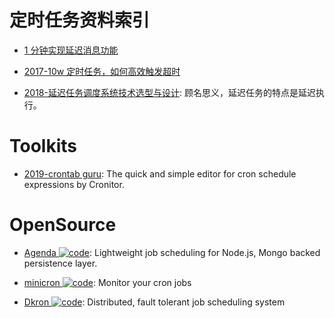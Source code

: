 # 定时任务资料索引

- [1 分钟实现延迟消息功能](http://6me.us/wVHFB)

- [2017-10w 定时任务，如何高效触发超时](http://6me.us/gZ8)

- [2018-延迟任务调度系统技术选型与设计](http://blog.csdn.net/yigezei/article/details/79286225): 顾名思义，延迟任务的特点是延迟执行。

# Toolkits

- [2019-crontab guru](https://crontab.guru/#5_0_*_8_*): The quick and simple editor for cron schedule expressions by Cronitor.

# OpenSource

- [Agenda ![code](https://shorturl.at/dlxyK)](https://github.com/agenda/agenda): Lightweight job scheduling for Node.js, Mongo backed persistence layer.

- [minicron ![code](https://shorturl.at/dlxyK)](https://github.com/jamesrwhite/minicron): Monitor your cron jobs

- [Dkron ![code](https://shorturl.at/dlxyK)](https://github.com/victorcoder/dkron): Distributed, fault tolerant job scheduling system
